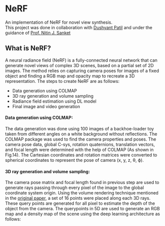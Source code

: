 # NeRF
An implementation of NeRF for novel view synthesis.  
This project was done in collaboration with [Dushyant Patil](https://github.com/dushyant6) and under the guidance of [Prof. Nitin J. Sanket](https://nitinjsanket.github.io/index.html)

## What is NeRF?
A neural radiance field (NeRF) is a fully-connected neural network that can generate novel views of complex 3D scenes, based on a partial set of 2D images. The method relies on capturing camera poses for images of a fixed object and finding a RGB map and opacity map to recreate a 3D representation. The steps to create NeRF are as follows:  
* Data generation using COLMAP  
* 3D ray generation and volume sampling  
* Radiance field estimation using DL model
* Final image and video generation  

#### Data generation using COLMAP:
The data generation was done using 100 images of a backhoe-loader toy taken from different angles on a white background without reflections. The COLMAP package was used to find the camera properties and poses. The camera pose data, global C-sys, rotation quaternions, translation vectors, and focal length were determined with the help of COLMAP (As shown in Fig.14). The Cartesian coordinates and rotation matrices were converted to spherical coordinates to represent the pose of camera (x, y, z, θ, ϕ).  

#### 3D ray generation and volume sampling:
The camera pose matrix and focal length found in previous step are used to generate rays passing through every pixel of the image to the global coordinate system origin. Using the volume rendering technique mentioned in the [original paper](https://arxiv.org/abs/2003.08934), a set of 16 points were placed along each 3D rays. These query points are generated for all pixel to estimate the depth of the object from the camera. The querypoints in 5D are used to generate an RGB map and a density map of the scene using the deep learning architecture as follows:  
